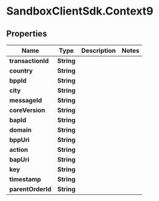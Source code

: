 # SandboxClientSdk.Context9

## Properties
Name | Type | Description | Notes
------------ | ------------- | ------------- | -------------
**transactionId** | **String** |  | 
**country** | **String** |  | 
**bppId** | **String** |  | 
**city** | **String** |  | 
**messageId** | **String** |  | 
**coreVersion** | **String** |  | 
**bapId** | **String** |  | 
**domain** | **String** |  | 
**bppUri** | **String** |  | 
**action** | **String** |  | 
**bapUri** | **String** |  | 
**key** | **String** |  | 
**timestamp** | **String** |  | 
**parentOrderId** | **String** |  | 
